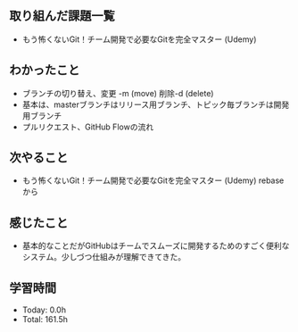 ## 取り組んだ課題一覧
- もう怖くないGit！チーム開発で必要なGitを完全マスター (Udemy)
## わかったこと
- ブランチの切り替え、変更 -m (move) 削除-d (delete)
- 基本は、masterブランチはリリース用ブランチ、トピック毎ブランチは開発用ブランチ
- プルリクエスト、GitHub Flowの流れ
## 次やること
- もう怖くないGit！チーム開発で必要なGitを完全マスター (Udemy) rebaseから
## 感じたこと
- 基本的なことだがGitHubはチームでスムーズに開発するためのすごく便利なシステム。少しづつ仕組みが理解できてきた。
## 学習時間
- Today: 0.0h
- Total: 161.5h
